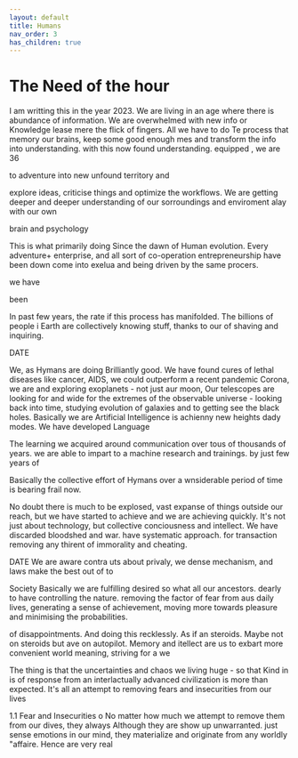 ```yaml
---
layout: default
title: Humans
nav_order: 3
has_children: true
---
```


# The Need of the hour


I am writting this in the year 2023. We are living in an age where there is abundance of information. We are overwhelmed with new info or Knowledge lease mere the flick of fingers. All we have to do Te process that memory our brains, keep some good enough mes and transform the info into understanding. with this now found understanding. equipped , we are 36

to adventure into new unfound territory and

explore ideas, criticise things and optimize the workflows. We are getting deeper and deeper understanding of our sorroundings and enviroment alay with our own

brain and psychology

This is what primarily doing Since the dawn of Human evolution. Every adventure+ enterprise, and all sort of co-operation entrepreneurship have been down come into exelua and being driven by the same procers.

we have

been

In past few years, the rate if this process has manifolded. The billions of people i Earth are collectively knowing stuff, thanks to our of shaving and inquiring.



DATE

We, as Hymans are doing Brilliantly good. We have found cures of lethal diseases like cancer, AIDS, we could outperform a recent pandemic Corona, we are and exploring exoplanets - not just aur moon, Our telescopes are looking for and wide for the extremes of the observable universe - looking back into time, studying evolution of galaxies and to getting see the black holes. Basically we are Artificial Intelligence is achienny new heights dady modes. We have developed Language

The learning we acquired around communication over tous of thousands of years. we are able to impart to a machine research and trainings. by just few years of

Basically the collective effort of Hymans over a wnsiderable period of time is bearing frail now.

No doubt there is much to be explosed, vast expanse of things outside our reach, but we have started to achieve and we are achieving quickly. It's not just about technology, but collective conciousness and intellect. We have discarded bloodshed and war. have systematic approach. for transaction removing any thirent of immorality and cheating.



DATE We are aware contra uts about privaly, we dense mechanism, and laws make the best out of to

Society Basically we are fulfilling desired so what all our ancestors. dearly to have controlling the nature. removing the factor of fear from aus daily lives, generating a sense of achievement, moving more towards pleasure and minimising the probabilities.

of disappointments. And doing this recklessly. As if an steroids. Maybe not on steroids but ave on autopilot. Memory and itellect are us to exbart more convenient world meaning, striving for a we

The thing is that the uncertainties and chaos we living huge - so that Kind in is of response from an interlactually advanced civilization is more than expected. It's all an attempt to removing fears and insecurities from our lives

1.1 Fear and Insecurities o No matter how much we attempt to remove them from our dives, they always Although they are show up unwarranted. just sense emotions in our mind, they materialize and originate from any worldly "affaire. Hence are very real